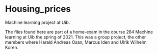 # Housing_prices
Machine learning project at Uib. 

The files found here are part of a home-exam in the course 284 Machine learning at Uib the spring of 2021.
This was a group project, the other members where Harald Andreas Osan, Marcus Iden and Ulrik Wilhelm Koren.

